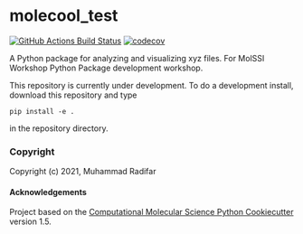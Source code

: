molecool_test
==============================
[//]: # (Badges)
[![GitHub Actions Build Status](https://github.com/REPLACE_WITH_OWNER_ACCOUNT/molecool_test/workflows/CI/badge.svg)](https://github.com/REPLACE_WITH_OWNER_ACCOUNT/molecool_test/actions?query=workflow%3ACI)
[![codecov](https://codecov.io/gh/REPLACE_WITH_OWNER_ACCOUNT/molecool_test/branch/master/graph/badge.svg)](https://codecov.io/gh/REPLACE_WITH_OWNER_ACCOUNT/molecool_test/branch/master)


A Python package for analyzing and visualizing xyz files. For MolSSI Workshop Python Package development workshop.

This repository is currently under development. To do a development install, download this repository and type

`pip install -e .`

in the repository directory.

### Copyright

Copyright (c) 2021, Muhammad Radifar


#### Acknowledgements
 
Project based on the 
[Computational Molecular Science Python Cookiecutter](https://github.com/molssi/cookiecutter-cms) version 1.5.
